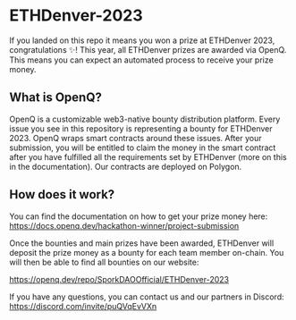 # ETHDenver-2023 

If you landed on this repo it means you won a prize at ETHDenver 2023, congratulations :sparkles:!
This year, all ETHDenver prizes are awarded via OpenQ. This means you can expect an automated process to receive your prize money.

## What is OpenQ?
OpenQ is a customizable web3-native bounty distribution platform. Every issue you see in this repository is representing a bounty for ETHDenver 2023. OpenQ wraps smart contracts around these issues. After your submission, you will be entitled to claim the money in the smart contract after you have fulfilled all the requirements set by ETHDenver (more on this in the documentation). Our contracts are deployed on Polygon.

## How does it work?

You can find the documentation on how to get your prize money here:
https://docs.openq.dev/hackathon-winner/project-submission

Once the bounties and main prizes have been awarded, ETHDenver will deposit the prize money as a bounty for each team member on-chain. You will then be able to find all bounties on our website:

https://openq.dev/repo/SporkDAOOfficial/ETHDenver-2023

If you have any questions, you can contact us and our partners in Discord:
https://discord.com/invite/puQVqEvVXn




